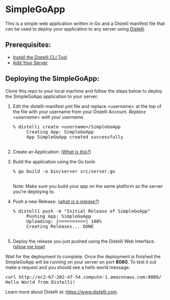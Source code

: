 SimpleGoApp
===========

This is a simple web application written in Go and a Distelli manifest file that can be used to deploy your application to any server using <a href="https://www.distelli.com" target="_blank">Distelli</a>.

Prerequisites:
---------------

* <a href="https://www.distelli.com/docs/setup" target="_blank">Install the Distelli CLI Tool</a>
* <a href="https://www.distelli.com/docs/agent-setup" target="_blank">Add Your Server</a>

Deploying the SimpleGoApp:
---------------------------

Clone this repo to your local machine and follow the steps below to deploy the SimpleGoApp application to your server.

1. Edit the distelli-manifest.yml file and replace &lt;username&gt; at the top of the file with your username from your Distelli Account.
    <i>Replace &lt;username&gt; with your username</i>
    <pre>% distelli create &lt;username&gt;/SimpleGoApp
        Creating App: SimpleGoApp
        App SimpleGoApp created successfully
    </pre>
2. Create an Application: (<a href="http://www.distelli.com/docs/creating-an-application.html" target="_blank"><i>What is this?</i></a>)

3. Build the application using the Go tools

    <pre>% go build -o bin/server src/server.go
    </pre>
    
    Note: Make sure you build your app on the same platform as the server you're deploying to.

4. Push a new Release: (<a href="http://www.distelli.com/docs/pushing-an-artifact.html" target="_blank"><i>what is a release?</i></a>)

    <pre>% distelli push -m "Initial Release of SimpleGoApp"
        Pushing App: SimpleGoApp
        Uploading: [==========] 100%
        Creating Releases... DONE
    </pre>

4. Deploy the release you just pushed using the Distelli Web Interface. (<a href="http://www.distelli.com/docs/starting-a-deployment.html" target="_blank"><i>show me how</i></a>)

Wait for the deployment to complete. Once the deployment is finished the SimpleGoApp will be running on your server on port <b>8080</b>. To test it out make a request and you should see a hello world message:

<pre>
curl http://ec2-67-202-47-54.compute-1.amazonaws.com:8080/
Hello World from Distelli!
</pre>
Learn more about Distelli at: https://www.distelli.com.


